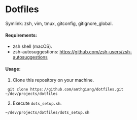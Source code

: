 # Dotfiles

Symlink: zsh, vim, tmux, gitconfig, gitignore_global.

#### Requirements:
- zsh shell (macOS).
- zsh-autosuggestions: https://github.com/zsh-users/zsh-autosuggestions

#### Usage:
1. Clone this repository on your machine.
```
 git clone https://github.com/anthgiang/dotfiles.git ~/dev/projects/dotfiles
```
2. Execute `dots_setup.sh`.
```
~/dev/projects/dotfiles/dots_setup.sh
```